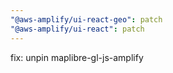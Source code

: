 ```yaml
---
"@aws-amplify/ui-react-geo": patch
"@aws-amplify/ui-react": patch
---
```


fix: unpin maplibre-gl-js-amplify
